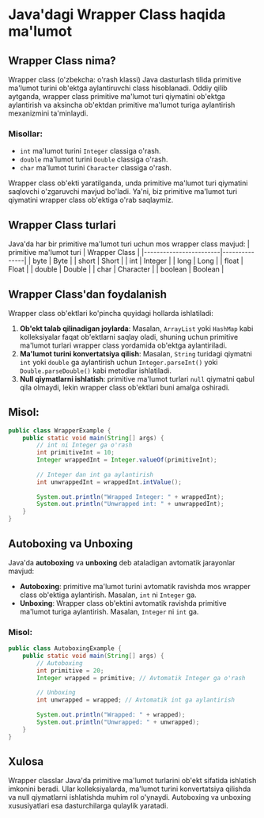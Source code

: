 # Java'dagi Wrapper Class haqida ma'lumot

## Wrapper Class nima?
Wrapper class (o'zbekcha: o'rash klassi) Java dasturlash tilida primitive ma'lumot turini ob'ektga aylantiruvchi class hisoblanadi. Oddiy qilib aytganda, wrapper class primitive ma'lumot turi qiymatini ob'ektga aylantirish va aksincha ob'ektdan primitive ma'lumot turiga aylantirish mexanizmini ta'minlaydi.

### Misollar:
- `int` ma'lumot turini `Integer` classiga o'rash.
- `double` ma'lumot turini `Double` classiga o'rash.
- `char` ma'lumot turini `Character` classiga o'rash.

Wrapper class ob'ekti yaratilganda, unda primitive ma'lumot turi qiymatini saqlovchi o'zgaruvchi mavjud bo'ladi. Ya'ni, biz primitive ma'lumot turi qiymatini wrapper class ob'ektiga o'rab saqlaymiz.

## Wrapper Class turlari
Java'da har bir primitive ma'lumot turi uchun mos wrapper class mavjud:
| primitive ma'lumot turi | Wrapper Class |
|------------------------|---------------|
| byte                   | Byte          |
| short                  | Short         |
| int                    | Integer       |
| long                   | Long          |
| float                  | Float         |
| double                 | Double        |
| char                   | Character     |
| boolean                | Boolean       |

## Wrapper Class'dan foydalanish
Wrapper class ob'ektlari ko'pincha quyidagi hollarda ishlatiladi:
1. **Ob'ekt talab qilinadigan joylarda**: Masalan, `ArrayList` yoki `HashMap` kabi kolleksiyalar faqat ob'ektlarni saqlay oladi, shuning uchun primitive ma'lumot turlari wrapper class yordamida ob'ektga aylantiriladi.
2. **Ma'lumot turini konvertatsiya qilish**: Masalan, `String` turidagi qiymatni `int` yoki `double` ga aylantirish uchun `Integer.parseInt()` yoki `Double.parseDouble()` kabi metodlar ishlatiladi.
3. **Null qiymatlarni ishlatish**: primitive ma'lumot turlari `null` qiymatni qabul qila olmaydi, lekin wrapper class ob'ektlari buni amalga oshiradi.

## Misol:
```java
public class WrapperExample {
    public static void main(String[] args) {
        // int ni Integer ga o'rash
        int primitiveInt = 10;
        Integer wrappedInt = Integer.valueOf(primitiveInt);
        
        // Integer dan int ga aylantirish
        int unwrappedInt = wrappedInt.intValue();
        
        System.out.println("Wrapped Integer: " + wrappedInt);
        System.out.println("Unwrapped int: " + unwrappedInt);
    }
}
```

## Autoboxing va Unboxing
Java'da **autoboxing** va **unboxing** deb ataladigan avtomatik jarayonlar mavjud:
- **Autoboxing**: primitive ma'lumot turini avtomatik ravishda mos wrapper class ob'ektiga aylantirish. Masalan, `int` ni `Integer` ga.
- **Unboxing**: Wrapper class ob'ektini avtomatik ravishda primitive ma'lumot turiga aylantirish. Masalan, `Integer` ni `int` ga.

### Misol:
```java
public class AutoboxingExample {
    public static void main(String[] args) {
        // Autoboxing
        int primitive = 20;
        Integer wrapped = primitive; // Avtomatik Integer ga o'rash
        
        // Unboxing
        int unwrapped = wrapped; // Avtomatik int ga aylantirish
        
        System.out.println("Wrapped: " + wrapped);
        System.out.println("Unwrapped: " + unwrapped);
    }
}
```

## Xulosa
Wrapper classlar Java'da primitive ma'lumot turlarini ob'ekt sifatida ishlatish imkonini beradi. Ular kolleksiyalarda, ma'lumot turini konvertatsiya qilishda va null qiymatlarni ishlatishda muhim rol o'ynaydi. Autoboxing va unboxing xususiyatlari esa dasturchilarga qulaylik yaratadi.
